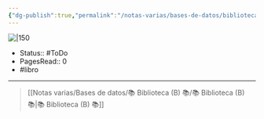 ```yaml
---
{"dg-publish":true,"permalink":"/notas-varias/bases-de-datos/biblioteca-b/b-memoria-maestra/"}
---
```



![|150](https://m.media-amazon.com/images/I/511QGgA2FkL._SX342_SY445_QL70_ML2_.jpg)

- Status:: #ToDo
- PagesRead:: 0
- #libro 

---

> [[Notas varias/Bases de datos/📚 Biblioteca (B) 📚/📚 Biblioteca (B) 📚\|📚 Biblioteca (B) 📚]]